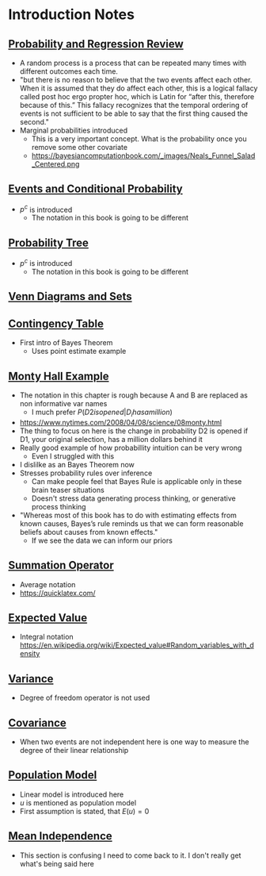 # Introduction Notes

## [Probability and Regression Review](https://mixtape.scunning.com/probability-and-regression.html#probability-and-regression)
* A random process is a process that can be repeated many times with different outcomes each time.
* "but there is no reason to believe that the two events affect each other. When it is assumed that they do affect each other, this is a logical fallacy called post hoc ergo propter hoc, which is Latin for “after this, therefore because of this.” This fallacy recognizes that the temporal ordering of events is not sufficient to be able to say that the first thing caused the second."
* Marginal probabilities introduced
  * This is a very important concept. What is the probability once you remove some other covariate
  * https://bayesiancomputationbook.com/_images/Neals_Funnel_Salad_Centered.png 

## [Events and Conditional Probability](https://mixtape.scunning.com/probability-and-regression.html#events-and-conditional-probability)
* $p^{c}$ is introduced
  * The notation in this book is going to be different

## [Probability Tree](https://mixtape.scunning.com/probability-and-regression.html#probability-tree)
* $p^{c}$ is introduced
  * The notation in this book is going to be different

## [Venn Diagrams and Sets](https://mixtape.scunning.com/probability-and-regression.html#venn-diagrams-and-sets)

## [Contingency Table](https://mixtape.scunning.com/probability-and-regression.html#contingency-tables)
* First intro of Bayes Theorem
  * Uses point estimate example

## [Monty Hall Example](https://mixtape.scunning.com/probability-and-regression.html#monty-hall-example)
* The notation in this chapter is rough because A and B are replaced as non informative var names
  * I much prefer $P(D2 is opened| D_{i} has a million)$
* https://www.nytimes.com/2008/04/08/science/08monty.html
* The thing to focus on here is the change in probability D2 is opened if D1, your original selection, has a million dollars behind it
* Really good example of how probabillity intuition can be very wrong
  * Even I struggled with this
* I dislilke as an Bayes Theorem now
* Stresses probability rules over inference
  * Can make people feel that Bayes Rule is applicable only in these brain teaser situations
  * Doesn't stress data generating process thinking, or generative process thinking
* "Whereas most of this book has to do with estimating effects from known causes, Bayes’s rule reminds us that we can form reasonable beliefs about causes from known effects."
  * If we see the data we can inform our priors

## [Summation Operator](https://mixtape.scunning.com/probability-and-regression.html#summation-operator)
* Average notation
* https://quicklatex.com/

## [Expected Value](https://mixtape.scunning.com/probability-and-regression.html#expected-value)
* Integral notation https://en.wikipedia.org/wiki/Expected_value#Random_variables_with_density

## [Variance](https://mixtape.scunning.com/probability-and-regression.html#variance)
* Degree of freedom operator is not used

## [Covariance](https://mixtape.scunning.com/probability-and-regression.html#covariance)
* When two events are not independent here is one way to measure the degree of their linear relationship

## [Population Model](https://mixtape.scunning.com/probability-and-regression.html#population-model)
* Linear model is introduced here 
* $u$ is mentioned as population model
* First assumption is stated, that $E(u)=0$

## [Mean Independence](https://mixtape.scunning.com/probability-and-regression.html#mean-independence)
* This section is confusing I need to come back to it. I don't really get what's being said here

